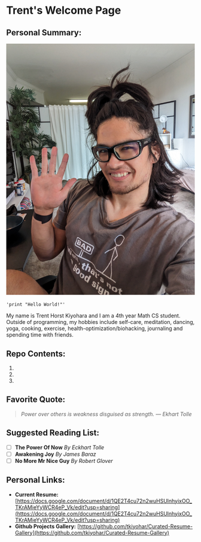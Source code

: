 # Trent's Welcome Page
## Personal Summary:
![Selfie](PXL_20240404_162716689.jpg)
```
'print "Hello World!"'
```
My name is Trent Horst Kiyohara and I am a 4th year Math CS student. Outside of programming, my hobbies include self-care, meditation, dancing, yoga, cooking, exercise, health-optimization/biohacking, journaling and spending time with friends.
## Repo Contents:
1. 
2. 
3. 
## Favorite Quote:
> *Power over others is weakness disguised as strength. — Ekhart Tolle*
## Suggested Reading List:
- [ ] **The Power Of Now** *By Eckhart Tolle*
- [ ] **Awakening Joy** *By James Baraz*
- [ ] **No More Mr Nice Guy** *By Robert Glover*
## Personal Links:
- **Current Resume:** [https://docs.google.com/document/d/1QE2T4cu72n2wuHSUlnhyixOO_TKrAMieYyWCR4eP_Vk/edit?usp=sharing](https://docs.google.com/document/d/1QE2T4cu72n2wuHSUlnhyixOO_TKrAMieYyWCR4eP_Vk/edit?usp=sharing)
- **Github Projects Gallery:** [https://github.com/tkiyohar/Curated-Resume-Gallery](https://github.com/tkiyohar/Curated-Resume-Gallery)